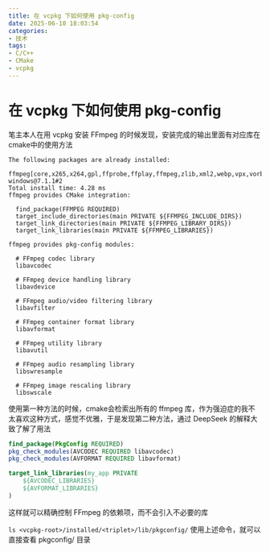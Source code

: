 ```yaml
---
title: 在 vcpkg 下如何使用 pkg-config
date: 2025-06-10 18:03:54
categories:
- 技术
tags:
- C/C++
- CMake
- vcpkg
---
```


# 在 vcpkg 下如何使用 pkg-config

笔主本人在用 vcpkg 安装 FFmpeg 的时候发现，安装完成的输出里面有对应库在cmake中的使用方法
```shell
The following packages are already installed:
    ffmpeg[core,x265,x264,gpl,ffprobe,ffplay,ffmpeg,zlib,xml2,webp,vpx,vorbis,theora,tesseract,ssh,srt,speex,soxr,snappy,sdl2,qsv,opus,openmpt,openjpeg,openh264,opengl,opencl,nvcodec,mp3lame,modplug,lzma,ilbc,iconv,fribidi,freetype,fontconfig,dav1d,bzip2,ass,aom,amf,all,swscale,swresample,avformat,avfilter,avdevice,avcodec]:x64-windows@7.1.1#2
Total install time: 4.28 ms
ffmpeg provides CMake integration:

  find_package(FFMPEG REQUIRED)
  target_include_directories(main PRIVATE ${FFMPEG_INCLUDE_DIRS})
  target_link_directories(main PRIVATE ${FFMPEG_LIBRARY_DIRS})
  target_link_libraries(main PRIVATE ${FFMPEG_LIBRARIES})

ffmpeg provides pkg-config modules:

  # FFmpeg codec library
  libavcodec

  # FFmpeg device handling library
  libavdevice

  # FFmpeg audio/video filtering library
  libavfilter

  # FFmpeg container format library
  libavformat

  # FFmpeg utility library
  libavutil

  # FFmpeg audio resampling library
  libswresample

  # FFmpeg image rescaling library
  libswscale

```

使用第一种方法的时候，cmake会检索出所有的 ffmpeg 库，作为强迫症的我不太喜欢这种方式，感觉不优雅，于是发现第二种方法，通过 DeepSeek 的解释大致了解了用法

```cmake
find_package(PkgConfig REQUIRED)
pkg_check_modules(AVCODEC REQUIRED libavcodec)
pkg_check_modules(AVFORMAT REQUIRED libavformat)

target_link_libraries(my_app PRIVATE
    ${AVCODEC_LIBRARIES}
    ${AVFORMAT_LIBRARIES}
)
```

这样就可以精确控制 FFmpeg 的依赖项，而不会引入不必要的库

`ls <vcpkg-root>/installed/<triplet>/lib/pkgconfig/`
使用上述命令，就可以直接查看 pkgconfig/ 目录